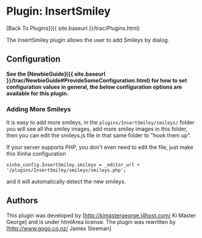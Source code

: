 # Plugin: InsertSmiley

[Back To Plugins]({{ site.baseurl }}/trac/Plugins.html)

The InsertSmiley plugin allows the user to add Smileys by dialog.

## Configuration

**See the [NewbieGuide]({{ site.baseurl }}/trac/NewbieGuide#ProvideSomeConfiguration.html) for how to set configuration values in general, the below configuration options are available for this plugin.**

### Adding More Smileys

It is easy to add more smileys, in the `plugins/InsertSmiley/smileys/` folder you will see all the smiley images, add more smiley images in this folder, then you can edit the smileys.js file in that same folder to "hook them up".

If your server supports PHP, you don't even need to edit the file, just make this Xinha configuration


```
xinha_config.InsertSmiley.smileys = _editor_url + '/plugins/InsertSmiley/smileys/smileys.php'; 
```

and it will automatically detect the new smileys.


## Authors
This plugin was developed by [http://kimastergeorge.i4host.com/ Ki Master George] and is under htmlArea license.
The plugin was rewritten by [http://www.gogo.co.nz/ James Sleeman]
